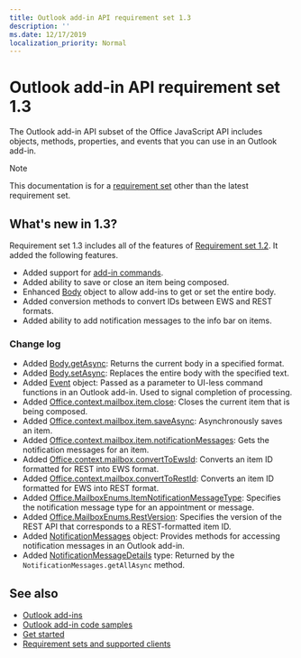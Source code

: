 ```yaml
---
title: Outlook add-in API requirement set 1.3
description: ''
ms.date: 12/17/2019
localization_priority: Normal
---
```


# Outlook add-in API requirement set 1.3

The Outlook add-in API subset of the Office JavaScript API includes objects, methods, properties, and events that you can use in an Outlook add-in.

> [!NOTE]
> This documentation is for a [requirement set](../../requirement-sets/outlook-api-requirement-sets.md) other than the latest requirement set.

## What's new in 1.3?

Requirement set 1.3 includes all of the features of [Requirement set 1.2](../requirement-set-1.2/outlook-requirement-set-1.2.md). It added the following features.

- Added support for [add-in commands](../../../outlook/add-in-commands-for-outlook.md).
- Added ability to save or close an item being composed.
- Enhanced [Body](/javascript/api/outlook/office.body?view=outlook-js-1.3) object to allow add-ins to get or set the entire body.
- Added conversion methods to convert IDs between EWS and REST formats.
- Added ability to add notification messages to the info bar on items.

### Change log

- Added [Body.getAsync](/javascript/api/outlook/office.body?view=outlook-js-1.3#getasync-coerciontype--options--callback-): Returns the current body in a specified format.
- Added [Body.setAsync](/javascript/api/outlook/office.body?view=outlook-js-1.3#setasync-data--options--callback-): Replaces the entire body with the specified text.
- Added [Event](/javascript/api/office/office.addincommands.event) object: Passed as a parameter to UI-less command functions in an Outlook add-in. Used to signal completion of processing.
- Added [Office.context.mailbox.item.close](office.context.mailbox.item.md#methods): Closes the current item that is being composed.
- Added [Office.context.mailbox.item.saveAsync](office.context.mailbox.item.md#methods): Asynchronously saves an item.
- Added [Office.context.mailbox.item.notificationMessages](office.context.mailbox.item.md#properties): Gets the notification messages for an item.
- Added [Office.context.mailbox.convertToEwsId](office.context.mailbox.md#methods): Converts an item ID formatted for REST into EWS format.
- Added [Office.context.mailbox.convertToRestId](office.context.mailbox.md#methods): Converts an item ID formatted for EWS into REST format.
- Added [Office.MailboxEnums.ItemNotificationMessageType](/javascript/api/outlook/office.mailboxenums.itemnotificationmessagetype?view=outlook-js-1.3): Specifies the notification message type for an appointment or message.
- Added [Office.MailboxEnums.RestVersion](/javascript/api/outlook/office.mailboxenums.restversion?view=outlook-js-1.3): Specifies the version of the REST API that corresponds to a REST-formatted item ID.
- Added [NotificationMessages](/javascript/api/outlook/office.notificationmessages?view=outlook-js-1.3) object: Provides methods for accessing notification messages in an Outlook add-in.
- Added [NotificationMessageDetails](/javascript/api/outlook/office.notificationmessagedetails?view=outlook-js-1.3) type: Returned by the `NotificationMessages.getAllAsync` method.

## See also

- [Outlook add-ins](../../../outlook/outlook-add-ins-overview.md)
- [Outlook add-in code samples](https://developer.microsoft.com/outlook/gallery/?filterBy=Outlook,Samples,Add-ins)
- [Get started](../../../quickstarts/outlook-quickstart.md)
- [Requirement sets and supported clients](../../requirement-sets/outlook-api-requirement-sets.md)
